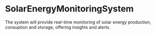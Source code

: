 # SolarEnergyMonitoringSystem
 The system will provide real-time monitoring of solar energy production, consuption and storage, offering insights and alerts.
